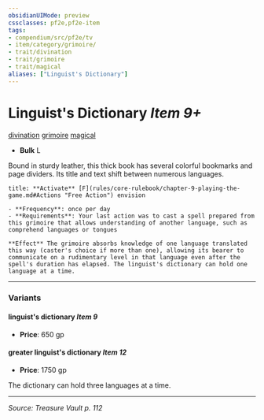 ```yaml
---
obsidianUIMode: preview
cssclasses: pf2e,pf2e-item
tags:
- compendium/src/pf2e/tv
- item/category/grimoire/
- trait/divination
- trait/grimoire
- trait/magical
aliases: ["Linguist's Dictionary"]
---
```

# Linguist's Dictionary *Item 9+*  
[divination](rules/traits/divination.md "Divination School Trait")  [grimoire](rules/traits/grimoire-som.md "Grimoire Item Trait")  [magical](rules/traits/magical.md "Magical Item Trait")  

- **Bulk** L

Bound in sturdy leather, this thick book has several colorful bookmarks and page dividers. Its title and text shift between numerous languages.

```ad-embed-ability
title: **Activate** [F](rules/core-rulebook/chapter-9-playing-the-game.md#Actions "Free Action") envision

- **Frequency**: once per day
- **Requirements**: Your last action was to cast a spell prepared from this grimoire that allows understanding of another language, such as comprehend languages or tongues

**Effect** The grimoire absorbs knowledge of one language translated this way (caster's choice if more than one), allowing its bearer to communicate on a rudimentary level in that language even after the spell's duration has elapsed. The linguist's dictionary can hold one language at a time.
```

---

### Variants

#### linguist's dictionary *Item 9*

- **Price**: 650 gp

#### greater linguist's dictionary *Item 12*

- **Price**: 1750 gp

The dictionary can hold three languages at a time.

---
*Source: Treasure Vault p. 112*